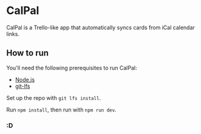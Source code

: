 # CalPal

CalPal is a Trello-like app that automatically syncs cards from iCal calendar links.

## How to run

You'll need the following prerequisites to run CalPal:

- [Node.js](https://nodejs.org/en/)
- [git-lfs](https://github.com/git-lfs/git-lfs)

Set up the repo with `git lfs install`.

Run `npm install`, then run with `npm run dev`.

### :D

